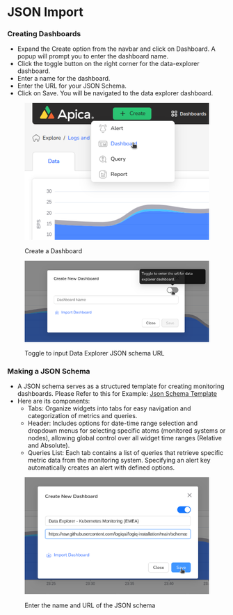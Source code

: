 # JSON Import

### Creating Dashboards&#x20;

* Expand the Create option from the navbar and click on Dashboard. A popup will prompt you to enter the dashboard name.&#x20;
* Click the toggle button on the right corner for the data-explorer dashboard.&#x20;
* Enter a name for the dashboard.&#x20;
* Enter the URL for your JSON Schema.&#x20;
* Click on Save. You will be navigated to the data explorer dashboard.

<figure><img src="../../.gitbook/assets/image (473).png" alt=""><figcaption><p>Create a Dashboard</p></figcaption></figure>

<figure><img src="../../.gitbook/assets/image (472).png" alt=""><figcaption><p>Toggle to input Data Explorer JSON schema URL</p></figcaption></figure>

### Making a JSON Schema&#x20;

* A JSON schema serves as a structured template for creating monitoring dashboards. Please Refer to this for Example: [Json Schema Template](https://raw.githubusercontent.com/logiqai/logiq-installation/main/schemas/boomi-linux.json) &#x20;
* Here are its components:&#x20;
  * Tabs: Organize widgets into tabs for easy navigation and categorization of metrics and queries.&#x20;
  * Header: Includes options for date-time range selection and dropdown menus for selecting specific atoms (monitored systems or nodes), allowing global control over all widget time ranges (Relative and Absolute).&#x20;
  * Queries List: Each tab contains a list of queries that retrieve specific metric data from the monitoring system. Specifying an alert key automatically creates an alert with defined options.&#x20;

<figure><img src="../../.gitbook/assets/image (474).png" alt=""><figcaption><p>Enter the name and URL of the JSON schema</p></figcaption></figure>

